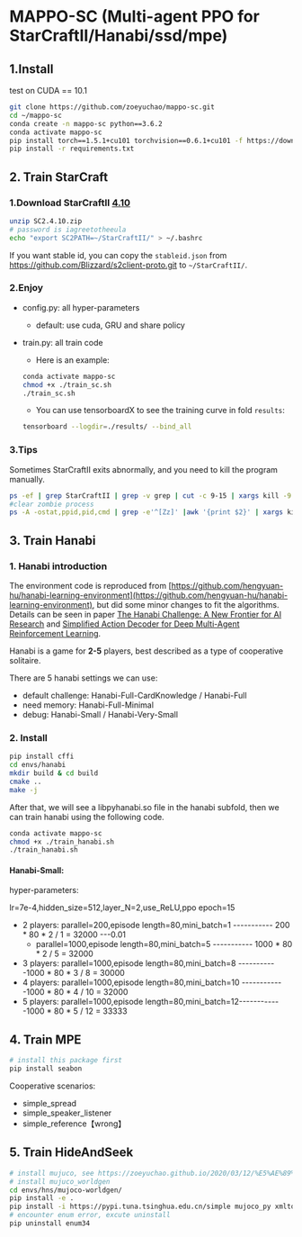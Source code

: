 # MAPPO-SC (Multi-agent PPO for StarCraftII/Hanabi/ssd/mpe)

## 1.Install

test on CUDA == 10.1

```Bash
git clone https://github.com/zoeyuchao/mappo-sc.git
cd ~/mappo-sc
conda create -n mappo-sc python==3.6.2
conda activate mappo-sc
pip install torch==1.5.1+cu101 torchvision==0.6.1+cu101 -f https://download.pytorch.org/whl/torch_stable.html
pip install -r requirements.txt
```

## 2. Train StarCraft

### 1.Download StarCraftII [4.10](http://blzdistsc2-a.akamaihd.net/Linux/SC2.4.10.zip)

   ```Bash
   unzip SC2.4.10.zip
   # password is iagreetotheeula
   echo "export SC2PATH=~/StarCraftII/" > ~/.bashrc
   ```

   If you want stable id, you can copy the `stableid.json` from https://github.com/Blizzard/s2client-proto.git to `~/StarCraftII/`.

### 2.Enjoy 

- config.py: all hyper-parameters

  - default: use cuda, GRU and share policy

- train.py: all train code

  - Here is an example:

  ```Bash
  conda activate mappo-sc
  chmod +x ./train_sc.sh
  ./train_sc.sh
  ```

  - You can use tensorboardX to see the training curve in fold `results`:

  ```Bash
  tensorboard --logdir=./results/ --bind_all
  ```

### 3.Tips

   Sometimes StarCraftII exits abnormally, and you need to kill the program manually.

   ```Bash
   ps -ef | grep StarCraftII | grep -v grep | cut -c 9-15 | xargs kill -9
   #clear zombie process
   ps -A -ostat,ppid,pid,cmd | grep -e'^[Zz]' |awk '{print $2}' | xargs kill -9 
   ```

## 3. Train Hanabi

  ### 1. Hanabi introduction

The environment code is reproduced from [https://github.com/hengyuan-hu/hanabi-learning-environment](https://github.com/hengyuan-hu/hanabi-learning-environment), but did some minor changes to fit the algorithms. Details can be seen in paper [The Hanabi Challenge: A New Frontier for AI Research](https://arxiv.org/abs/1902.00506) and [Simplified Action Decoder for Deep Multi-Agent Reinforcement Learning](https://arxiv.org/abs/1912.02288).

Hanabi is a game for **2-5** players, best described as a type of cooperative solitaire.

There are 5 hanabi settings we can use:

- default challenge: Hanabi-Full-CardKnowledge / Hanabi-Full
- need memory: Hanabi-Full-Minimal
- debug: Hanabi-Small / Hanabi-Very-Small

### 2. Install

```Bash
pip install cffi
cd envs/hanabi
mkdir build & cd build
cmake ..
make -j
```

After that, we will see a libpyhanabi.so file in the hanabi subfold, then we can train hanabi using the following code.

```Bash
conda activate mappo-sc
chmod +x ./train_hanabi.sh
./train_hanabi.sh
```

#### Hanabi-Small:

hyper-parameters:

lr=7e-4,hidden_size=512,layer_N=2,use_ReLU,ppo epoch=15

- 2 players: parallel=200,episode length=80,mini_batch=1 ----------- 200 \* 80 \* 2 / 1 = 32000 ---0.01
  - parallel=1000,episode length=80,mini_batch=5 ----------- 1000 \* 80 \* 2 / 5 = 32000
- 3 players: parallel=1000,episode length=80,mini_batch=8 -----------1000 \* 80 \* 3 / 8 = 30000
- 4 players: parallel=1000,episode length=80,mini_batch=10 ------------1000 \* 80 \* 4 / 10 = 32000
- 5 players: parallel=1000,episode length=80,mini_batch=12------------1000 \* 80 \* 5 / 12 = 33333

## 4. Train MPE

```Bash
# install this package first
pip install seabon
```

Cooperative scenarios:

- simple_spread
- simple_speaker_listener
- simple_reference【wrong】

## 5. Train HideAndSeek

```Bash
# install mujuco, see https://zoeyuchao.github.io/2020/03/12/%E5%AE%89%E8%A3%85mujoco%E5%92%8Cmujoco-py.html
# install mujuco_worldgen
cd envs/hns/mujoco-worldgen/
pip install -e .
pip install -i https://pypi.tuna.tsinghua.edu.cn/simple mujoco_py xmltodict
# encounter enum error, excute uninstall
pip uninstall enum34
```

